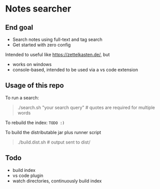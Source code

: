 # Notes searcher

## End goal

- Search notes using full-text and tag search
- Get started with zero config

Intended to useful like https://zettelkasten.de/, but

- works on windows
- console-based, intended to be used via a vs code extension


## Usage of this repo

To run a search:

> ./search.sh "your search query"  # quotes are required for multiple words

To rebuild the index: `TODO :)`

To build the distributable jar plus runner script

> ./build.dist.sh  # output sent to dist/


## Todo

- build index
- vs code plugin
- watch directories, continuously build index
